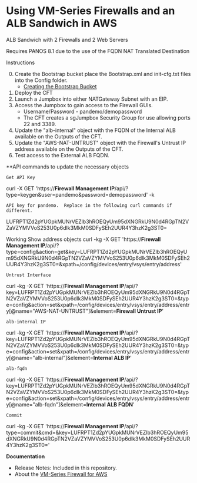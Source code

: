 # Using VM-Series Firewalls and an ALB Sandwich in AWS
ALB Sandwich with 2 Firewalls and 2 Web Servers


Requires PANOS 8.1 due to the use of the FQDN NAT Translated Destination

Instructions

0. Create the Bootstrap bucket place the Bootstrap.xml and init-cfg.txt files into the Config folder.
	* [Creating the Bootstrap Bucket](https://www.paloaltonetworks.com/documentation/71/virtualization/virtualization/bootstrap-the-vm-series-firewall/bootstrap-package)
1. Deploy the CFT
2. Launch a Jumpbox into either NATGateway Subnet with an EIP.
3. Access the Jumpbox to gain access to the Firewall GUIs.
	* Username/Password - pandemo/demopassword
	* The CFT creates a sgJumpbox Security Group for use allowing ports 22 and 3389.
4. Update the "alb-internal" object with the FQDN of the Internal ALB available on the Outputs of the CFT.
5. Update the "AWS-NAT-UNTRUST" object with the Firewall's Untrust IP address available on the Outputs of the CFT.
6. Test access to the External ALB FQDN.

**API commands to update the necessary objects

	Get API Key
curl -X GET 'https://**Firewall Management IP**/api/?type=keygen&user=pandemo&password=demopassword' -k

	API key for pandemo.  Replace in the following curl commands if different.
LUFRPT1Zd2pYUGpkMUNrVEZlb3hROEQyUm95dXNGRkU9N0d4RGpTN2VZaVZYMVVoS253U0p6dlk3MkM0SDFySEh2UUR4Y3hzK2g3ST0=

Working
	Show address objects
curl -kg -X GET 'https://**Firewall Management IP**/api/?type=config&action=get&key=LUFRPT1Zd2pYUGpkMUNrVEZlb3hROEQyUm95dXNGRkU9N0d4RGpTN2VZaVZYMVVoS253U0p6dlk3MkM0SDFySEh2UUR4Y3hzK2g3ST0=&xpath=/config/devices/entry/vsys/entry/address' 

	Untrust Interface
curl -kg -X GET 'https://**Firewall Management IP**/api/?key=LUFRPT1Zd2pYUGpkMUNrVEZlb3hROEQyUm95dXNGRkU9N0d4RGpTN2VZaVZYMVVoS253U0p6dlk3MkM0SDFySEh2UUR4Y3hzK2g3ST0=&type=config&action=set&xpath=/config/devices/entry/vsys/entry/address/entry[@name="AWS-NAT-UNTRUST"]&element=<ip-netmask>**Firewall Untrust IP**</ip-netmask>'

	alb-internal IP
curl -kg -X GET 'https://**Firewall Management IP**/api/?key=LUFRPT1Zd2pYUGpkMUNrVEZlb3hROEQyUm95dXNGRkU9N0d4RGpTN2VZaVZYMVVoS253U0p6dlk3MkM0SDFySEh2UUR4Y3hzK2g3ST0=&type=config&action=set&xpath=/config/devices/entry/vsys/entry/address/entry[@name="alb-internal"]&element=<ip-netmask>**Internal ALB IP**</ip-netmask>' 

	alb-fqdn
curl -kg -X GET 'https://**Firewall Management IP**/api/?key=LUFRPT1Zd2pYUGpkMUNrVEZlb3hROEQyUm95dXNGRkU9N0d4RGpTN2VZaVZYMVVoS253U0p6dlk3MkM0SDFySEh2UUR4Y3hzK2g3ST0=&type=config&action=set&xpath=/config/devices/entry/vsys/entry/address/entry[@name="alb-fqdn"]&element=<fqdn>**Internal ALB FQDN**</fqdn>'
	
	Commit
curl -kg -X GET 'https://**Firewall Management IP**/api/?type=commit&cmd=<commit></commit>&key=LUFRPT1Zd2pYUGpkMUNrVEZlb3hROEQyUm95dXNGRkU9N0d4RGpTN2VZaVZYMVVoS253U0p6dlk3MkM0SDFySEh2UUR4Y3hzK2g3ST0='

**Documentation**
* Release Notes: Included in this repository.
* About the [VM-Series Firewall for AWS](https://aws.paloaltonetworks.com)
